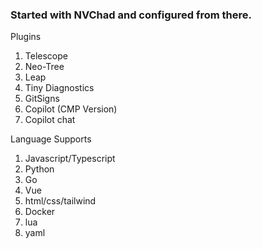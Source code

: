 ### Started with NVChad and configured from there.

Plugins
1. Telescope
3. Neo-Tree
4. Leap
5. Tiny Diagnostics
6. GitSigns
7. Copilot (CMP Version)
8. Copilot chat

Language Supports
1. Javascript/Typescript
2. Python
3. Go
4. Vue
5. html/css/tailwind
6. Docker
7. lua
8. yaml

